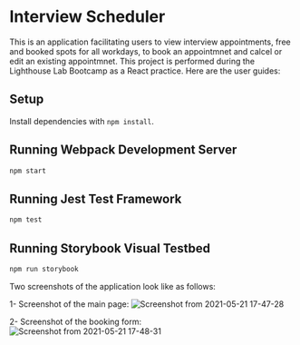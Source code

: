 # Interview Scheduler

This is an application facilitating users to view interview appointments, free and booked spots for all workdays, to book an appointmnet and calcel or edit an existing appointmnet. This project is performed during the Lighthouse Lab Bootcamp as a React practice. Here are the user guides:

## Setup

Install dependencies with `npm install`.

## Running Webpack Development Server

```sh
npm start
```

## Running Jest Test Framework

```sh
npm test
```

## Running Storybook Visual Testbed

```sh
npm run storybook
```
Two screenshots of the application look like as follows:

1- Screenshot of the main page:
![Screenshot from 2021-05-21 17-47-28](https://user-images.githubusercontent.com/76413127/119209699-ff6ca580-ba5c-11eb-96af-6199a968b3a0.png)

2- Screenshot of the booking form:
![Screenshot from 2021-05-21 17-48-31](https://user-images.githubusercontent.com/76413127/119209706-0bf0fe00-ba5d-11eb-83a5-e9a0590547db.png)